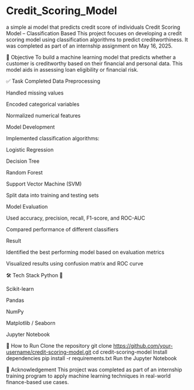 # Credit_Scoring_Model
a simple ai model that predicts credit score of individuals
Credit Scoring Model – Classification Based
This project focuses on developing a credit scoring model using classification algorithms to predict creditworthiness. It was completed as part of an internship assignment on May 16, 2025.

📌 Objective
To build a machine learning model that predicts whether a customer is creditworthy based on their financial and personal data. This model aids in assessing loan eligibility or financial risk.

✅ Task Completed
Data Preprocessing

Handled missing values

Encoded categorical variables

Normalized numerical features

Model Development

Implemented classification algorithms:

Logistic Regression

Decision Tree

Random Forest

Support Vector Machine (SVM)

Split data into training and testing sets

Model Evaluation

Used accuracy, precision, recall, F1-score, and ROC-AUC

Compared performance of different classifiers

Result

Identified the best performing model based on evaluation metrics

Visualized results using confusion matrix and ROC curve

🛠️ Tech Stack
Python 🐍

Scikit-learn

Pandas

NumPy

Matplotlib / Seaborn

Jupyter Notebook

🚀 How to Run
Clone the repository
git clone https://github.com/your-username/credit-scoring-model.git
cd credit-scoring-model
Install dependencies
pip install -r requirements.txt
Run the Jupyter Notebook



🙌 Acknowledgement
This project was completed as part of an internship training program to apply machine learning techniques in real-world finance-based use cases.
